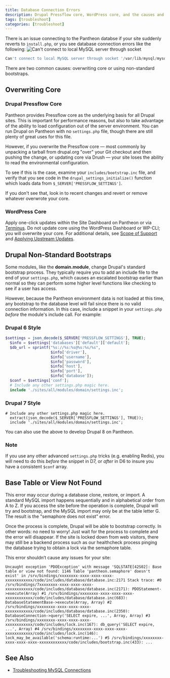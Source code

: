 ```yaml
---
title: Database Connection Errors
description: Drupal Pressflow core, WordPress core, and the causes and solutions for database connection errors.
tags: [troubleshoot]
categories: [troubleshoot]
---
```

There is an issue connecting to the Pantheon databse if your site suddenly reverts to `install.php`, or you see database connection errors like the following:
 ![Can't connect to local MySQL server through socket](/source/docs/assets/images/mysql-connection-error.png)

```sql
Can't connect to local MySQL server through socket '/var/lib/mysql/mysql.sock'...).
```
There are two common causes: overwriting core or using non-standard bootstraps.

## Overwriting Core

### Drupal Pressflow Core
Pantheon provides Pressflow core as the underlying basis for all Drupal sites. This is important for performance reasons, but also to take advantage of the ability to load configuration out of the server environment. You can run Drupal on Pantheon with no `settings.php` file, though there are still plenty of great uses for this file.

However, if you overwrite the Pressflow core — most commonly by unpacking a tarball from drupal.org "over" your Git checkout and then pushing the change, or updating core via Drush — your site loses the ability to read the environmental configuration.

To see if this is the case, examine your `includes/bootstrap.inc` file, and verify that you see code in the `drupal_settings_initialize()` function which loads data from `$_SERVER['PRESSFLOW_SETTINGS']`.

If you don't see that, look in to recent changes and revert or remove whatever overwrote your core.

### WordPress Core
Apply one-click updates within the Site Dashboard on Pantheon or via [Terminus](/docs/terminus). Do not update core using the WordPress Dashboard or WP-CLI; you will overwrite your core. For additional details, see [Scope of Support](/docs/scope-of-support) and [Applying Upstream Updates](/docs/upstream-updates).

## Drupal Non-Standard Bootstraps
Some modules, like the **domain.module**, change Drupal's standard bootstrap process. They typically require you to add an include file to the end of your `settings.php`, which causes an escalated bootstrap earlier than normal so they can perform some higher level functions like checking to see if a user has access.

However, because the Pantheon environment data is not loaded at this time, any bootstrap to the database level will fail since there is no valid connection information. In this case, include a snippet in your `settings.php` _before_ the module's include call. For example:

### Drupal 6 Style
```php
$settings = json_decode($_SERVER['PRESSFLOW_SETTINGS'], TRUE);
  $info = $settings['databases']['default']['default'];
  $db_url = sprintf("%s://%s:%s@%s:%s/%s",
                    $info['driver'],
                    $info['username'],
                    $info['password'],
                    $info['host'],
                    $info['port'],
                    $info['database']);
  $conf = $settings['conf'];
  # Include any other settings.php magic here.
  include './sites/all/modules/domain/settings.inc';
```
### Drupal 7 Style

    # Include any other settings.php magic here.
      extract(json_decode($_SERVER['PRESSFLOW_SETTINGS'], TRUE));
      include './sites/all/modules/domain/settings.inc';

You can also use the above to develop Drupal 8 on Pantheon.

<div class="alert alert-warning" role="alert">
<h3>Note</h3>
If you use any other advanced <code>settings.php</code> tricks (e.g. enabling Redis), you will need to do this <em>before</em> the snippet in D7, or <em>after</em> in D6 to insure you have a consistent <code>$conf</code> array.</div>

## Base Table or View Not Found
This error may occur during a database clone, restore, or import. A standard MySQL import happens sequentially and in alphabetical order from A to Z. If you access the site before the operation is complete, Drupal will try and bootstrap, and the MySQL import may only be at the table letter G. The result is the "semaphore does not exist" error.

Once the process is complete, Drupal will be able to bootstrap correctly. In other words: no need to worry! Just wait for the process to complete and the error will disappear. If the site is locked down from web visitors, there may still be a backend process such as our healthcheck process pinging the database trying to obtain a lock via the semaphore table.

This error shouldn’t cause any issues for your site:


```
Uncaught exception 'PDOException' with message 'SQLSTATE[42S02]: Base table or view not found: 1146 Table 'pantheon.semaphore' doesn't exist' in /srv/bindings/xxxxxxxx-xxxx-xxxx-xxxx-xxxxxxxxxxxx/code/includes/database/database.inc:2171 Stack trace: #0 /srv/bindings/7xxxxxxxx-xxxx-xxxx-xxxx-xxxxxxxxxxxx/code/includes/database/database.inc(2171): PDOStatement->execute(Array) #1 /srv/bindings/xxxxxxxx-xxxx-xxxx-xxxx-xxxxxxxxxxxx/code/includes/database/database.inc(683): DatabaseStatementBase->execute(Array, Array) #2 /srv/bindings/xxxxxxxx-xxxx-xxxx-xxxx-xxxxxxxxxxxx/code/includes/database/database.inc(2350): DatabaseConnection->query('SELECT expire, ...', Array, Array) #3 /srv/bindings/xxxxxxxx-xxxx-xxxx-xxxx-xxxxxxxxxxxx/code/includes/lock.inc(167): db_query('SELECT expire, ...', Array) #4 /srv/bindings/xxxxxxxx-xxxx-xxxx-xxxx-xxxxxxxxxxxx/code/includes/lock.inc(146): lock_may_be_available('schema:runtime:...') #5 /srv/bindings/xxxxxxxx-xxxx-xxxx-xxxx-xxxxxxxxxxxx/code/includes/bootstrap.inc(433): ...
```

## See Also
- [Troubleshooting MySQL Connections](/docs/mysql-access/#troubleshooting-mysql-connections)
